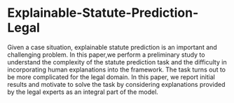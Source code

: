 # Explainable-Statute-Prediction-Legal
Given a case situation, explainable statute prediction is an important and challenging problem. In this paper,we perform a preliminary study to understand the complexity of the statute prediction task and the difficulty in incorporating human explanations into the framework. The task turns out to be more complicated for the legal domain. In this paper, we report initial results and motivate to solve the task by considering explanations provided by the legal experts as an integral part of the model.

